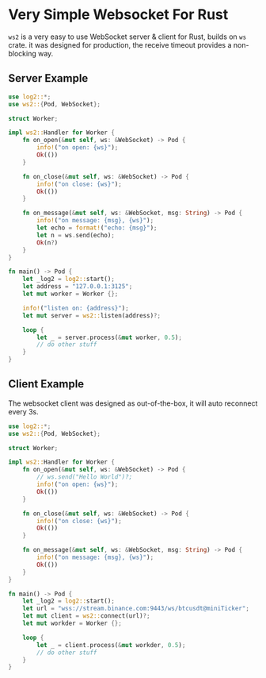 # Very Simple Websocket For Rust

`ws2` is a very easy to use WebSocket server & client for Rust, builds on `ws` crate. it was designed for production, the receive timeout provides a non-blocking way.

## Server Example

```rust
use log2::*;
use ws2::{Pod, WebSocket};

struct Worker;

impl ws2::Handler for Worker {
    fn on_open(&mut self, ws: &WebSocket) -> Pod {
        info!("on open: {ws}");
        Ok(())
    }

    fn on_close(&mut self, ws: &WebSocket) -> Pod {
        info!("on close: {ws}");
        Ok(())
    }

    fn on_message(&mut self, ws: &WebSocket, msg: String) -> Pod {
        info!("on message: {msg}, {ws}");
        let echo = format!("echo: {msg}");
        let n = ws.send(echo);
        Ok(n?)
    }
}

fn main() -> Pod {
    let _log2 = log2::start();
    let address = "127.0.0.1:3125";
    let mut worker = Worker {};

    info!("listen on: {address}");
    let mut server = ws2::listen(address)?;

    loop {
        let _ = server.process(&mut worker, 0.5);
        // do other stuff
    }
}

```

## Client Example

The websocket client was designed as out-of-the-box, it will auto reconnect every 3s.

```rust
use log2::*;
use ws2::{Pod, WebSocket};

struct Worker;

impl ws2::Handler for Worker {
    fn on_open(&mut self, ws: &WebSocket) -> Pod {
        // ws.send("Hello World")?;
        info!("on open: {ws}");
        Ok(())
    }

    fn on_close(&mut self, ws: &WebSocket) -> Pod {
        info!("on close: {ws}");
        Ok(())
    }

    fn on_message(&mut self, ws: &WebSocket, msg: String) -> Pod {
        info!("on message: {msg}, {ws}");
        Ok(())
    }
}

fn main() -> Pod {
    let _log2 = log2::start();
    let url = "wss://stream.binance.com:9443/ws/btcusdt@miniTicker";
    let mut client = ws2::connect(url)?;
    let mut workder = Worker {};

    loop {
        let _ = client.process(&mut workder, 0.5);
        // do other stuff
    }
}
```

